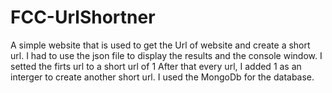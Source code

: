 # FCC-UrlShortner
 A simple website that is used to get the Url of website and create a short url.
 I had to use the json file to display the results and the console window.
 I setted the firts url to a short url of 1
 After that every url, I added 1 as an interger to create another short url.
 I used the MongoDb for the database.
